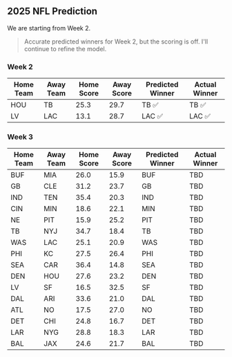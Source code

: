 ## 2025 NFL Prediction

We are starting from Week 2.

> Accurate predicted winners for Week 2, but the scoring is off. I'll continue to refine the model.

### Week 2
| Home Team | Away Team | Home Score | Away Score | Predicted Winner | Actual Winner |
|-----------|-----------|------------|------------|------------------|--------------|
| HOU | TB | 25.3 | 29.7 | TB ✅ | TB ✅ |
| LV | LAC | 13.1 | 28.7 | LAC ✅ | LAC ✅  |

### Week 3
| Home Team | Away Team | Home Score | Away Score | Predicted Winner | Actual Winner |
|-----------|-----------|------------|------------|------------------|---------------|
| BUF | MIA | 26.0 | 15.9 | BUF | TBD |
| GB | CLE | 31.2 | 23.7 | GB | TBD |
| IND | TEN | 35.4 | 20.3 | IND | TBD |
| CIN | MIN | 18.6 | 22.1 | MIN | TBD |
| NE | PIT | 15.9 | 25.2 | PIT | TBD |
| TB | NYJ | 34.7 | 18.4 | TB | TBD |
| WAS | LAC | 25.1 | 20.9 | WAS | TBD |
| PHI | KC | 27.5 | 26.4 | PHI | TBD |
| SEA | CAR | 36.4 | 14.8 | SEA | TBD |
| DEN | HOU | 27.6 | 23.2 | DEN | TBD |
| LV | SF | 16.5 | 32.5 | SF | TBD |
| DAL | ARI | 33.6 | 21.0 | DAL | TBD |
| ATL | NO | 17.5 | 27.0 | NO | TBD |
| DET | CHI | 24.8 | 16.7 | DET | TBD |
| LAR | NYG | 28.8 | 18.3 | LAR | TBD |
| BAL | JAX | 24.6 | 21.7 | BAL | TBD |